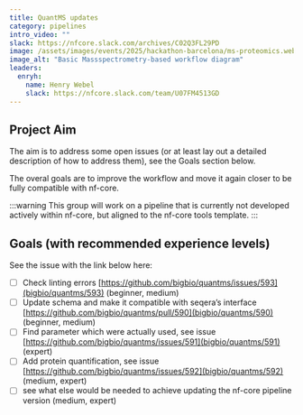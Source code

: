 ```yaml
---
title: QuantMS updates
category: pipelines
intro_video: ""
slack: https://nfcore.slack.com/archives/C02Q3FL29PD
image: /assets/images/events/2025/hackathon-barcelona/ms-proteomics.webp
image_alt: "Basic Massspectrometry-based workflow diagram"
leaders:
  enryh:
    name: Henry Webel
    slack: https://nfcore.slack.com/team/U07FM4513GD
---
```


## Project Aim

The aim is to address some open issues (or at least lay out a detailed description of how to address them), see the Goals section below.

The overal goals are to improve the workflow and move it again closer to be fully compatible with nf-core.

:::warning
This group will work on a pipeline that is currently not developed actively 
within nf-core, but aligned to the nf-core tools template.
:::

## Goals (with recommended experience levels)

See the issue with the link below here:

- [ ] Check linting errors [https://github.com/bigbio/quantms/issues/593](bigbio/quantms/593) (beginner, medium)
- [ ] Update schema and make it compatible with seqera’s interface [https://github.com/bigbio/quantms/pull/590](bigbio/quantms/590) (beginner, medium)
- [ ] Find parameter which were actually used, see issue [https://github.com/bigbio/quantms/issues/591](bigbio/quantms/591) (expert)
- [ ] Add protein quantification, see issue [https://github.com/bigbio/quantms/issues/592](bigbio/quantms/592) (medium, expert)
- [ ] see what else would be needed to achieve updating the nf-core pipeline version (medium, expert)
